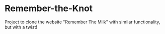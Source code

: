 # Remember-the-Knot
Project to clone the website "Remember The Milk" with similar functionality, but with a twist!
